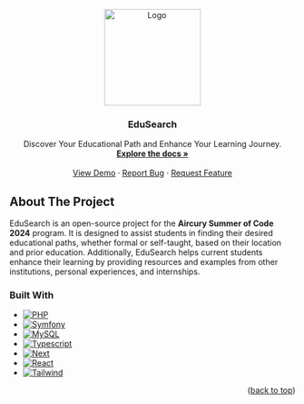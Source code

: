 <!-- Improved compatibility of back to top link: See: https://github.com/othneildrew/Best-README-Template/pull/73 -->

<a name="readme-top"></a>

<!--
*** Thanks for checking out the Best-README-Template. If you have a suggestion
*** that would make this better, please fork the repo and create a pull request
*** or simply open an issue with the tag "enhancement".
*** Don't forget to give the project a star!
*** Thanks again! Now go create something AMAZING! :D
-->

<!-- PROJECT SHIELDS -->
<!--
*** I'm using markdown "reference style" links for readability.
*** Reference links are enclosed in brackets [ ] instead of parentheses ( ).
*** See the bottom of this document for the declaration of the reference variables
*** for contributors-url, forks-url, etc. This is an optional, concise syntax you may use.
*** https://www.markdownguide.org/basic-syntax/#reference-style-links
-->

<div align="center">
  <a href="https://github.com/FabioSanchezDiez/EduSearch">
    <img src="https://firebasestorage.googleapis.com/v0/b/edusearch-1c3c8.appspot.com/o/EduSearchLogo.png?alt=media&token=380f2ce6-8661-4521-a590-0c3158cbe759" alt="Logo" width="170" height="170">
  </a>

<h3 align="center">EduSearch</h3>

  <p align="center">
    Discover Your Educational Path and Enhance Your Learning Journey.
    <br />
    <a href="https://github.com/FabioSanchezDiez/EduSearch/blob/master/README.md"><strong>Explore the docs »</strong></a>
    <br />
    <br />
    <a href="https://github.com/FabioSanchezDiez/EduSearch">View Demo</a>
    ·
    <a href="https://github.com/FabioSanchezDiez/EduSearch/issues/new">Report Bug</a>
    ·
    <a href="https://github.com/FabioSanchezDiez/EduSearch/issues/new">Request Feature</a>
  </p>
</div>

## About The Project

EduSearch is an open-source project for the **Aircury Summer of Code 2024** program. It is designed to assist students in finding their desired educational paths, whether formal or self-taught, based on their location and prior education. Additionally, EduSearch helps current students enhance their learning by providing resources and examples from other institutions, personal experiences, and internships.

### Built With

- [![PHP][PHP]][PHP-url]
- [![Symfony][Symfony.com]][Symfony-url]
- [![MySQL][MySQL]][MySQL-url]
- [![Typescript][Typescript]][Typescript-url]
- [![Next][Next.js]][Next-url]
- [![React][React.js]][React-url]
- [![Tailwind][Tailwind.com]][Tailwind-url]

<p align="right">(<a href="#readme-top">back to top</a>)</p>

<!-- MARKDOWN LINKS & IMAGES -->
<!-- https://www.markdownguide.org/basic-syntax/#reference-style-links -->

[Typescript]: https://img.shields.io/badge/TypeScript-007ACC?style=for-the-badge&logo=typescript&logoColor=white
[Typescript-url]: https://www.typescriptlang.org/
[Next.js]: https://img.shields.io/badge/next.js-000000?style=for-the-badge&logo=nextdotjs&logoColor=white
[Next-url]: https://nextjs.org/
[React.js]: https://img.shields.io/badge/React-20232A?style=for-the-badge&logo=react&logoColor=61DAFB
[React-url]: https://reactjs.org/
[PHP]: https://img.shields.io/badge/PHP-777BB4?style=for-the-badge&logo=php&logoColor=white
[PHP-url]: https://www.php.net/
[Symfony.com]: https://img.shields.io/badge/symfony-%23000000.svg?style=for-the-badge&logo=symfony&logoColor=white
[Symfony-url]: https://symfony.com/
[MySQL]: https://img.shields.io/badge/MySQL-00000F?style=for-the-badge&logo=mysql&logoColor=white
[MySQL-url]: https://www.mysql.com/
[Tailwind.com]: https://img.shields.io/badge/tailwindcss-%2338B2AC.svg?style=for-the-badge&logo=tailwind-css&logoColor=white
[Tailwind-url]: https://tailwindcss.com/
[Ubuntu]: https://img.shields.io/badge/Ubuntu-E95420?style=for-the-badge&logo=ubuntu&logoColor=white
[Ubuntu-url]: https://ubuntu.com/download

